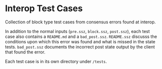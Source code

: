 # Interop Test Cases

Collection of block type test cases from consensus errors found at interop.

In addition to the normal inputs (`pre.ssz`, `block.ssz`, `post.ssz`), each test case also contains a `README.md` and a `bad_post.ssz`. 
`README.ssz` discusss the conditions upon which this error was found and what is missed in the state tests.
`bad_post.ssz` documents the incorrect post state output by the client that found the error.

Each test case is in its own directory under `/tests`.
